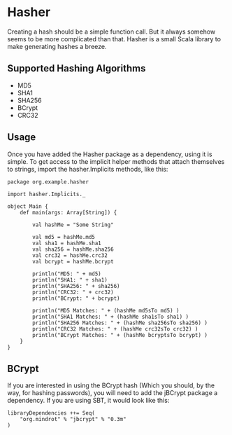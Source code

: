 Hasher
======

Creating a hash should be a simple function call. But it always somehow seems
to be more complicated than that. Hasher is a small Scala library to make
generating hashes a breeze.

Supported Hashing Algorithms
----------------------------

* MD5
* SHA1
* SHA256
* BCrypt
* CRC32

Usage
-----

Once you have added the Hasher package as a dependency, using it is simple.
To get access to the implicit helper methods that attach themselves to strings,
import the hasher.Implicits methods, like this:


    package org.example.hasher

    import hasher.Implicits._

    object Main {
        def main(args: Array[String]) {

            val hashMe = "Some String"

            val md5 = hashMe.md5
            val sha1 = hashMe.sha1
            val sha256 = hashMe.sha256
            val crc32 = hashMe.crc32
            val bcrypt = hashMe.bcrypt

            println("MD5: " + md5)
            println("SHA1: " + sha1)
            println("SHA256: " + sha256)
            println("CRC32: " + crc32)
            println("BCrypt: " + bcrypt)

            println("MD5 Matches: " + (hashMe md5sTo md5) )
            println("SHA1 Matches: " + (hashMe sha1sTo sha1) )
            println("SHA256 Matches: " + (hashMe sha256sTo sha256) )
            println("CRC32 Matches: " + (hashMe crc32sTo crc32) )
            println("BCrypt Matches: " + (hashMe bcryptsTo bcrypt) )
        }
    }

BCrypt
------

If you are interested in using the BCrypt hash (Which you should, by the way,
for hashing passwords), you will need to add the jBCrypt package a dependency.
If you are using SBT, it would look like this:

    libraryDependencies ++= Seq(
        "org.mindrot" % "jbcrypt" % "0.3m"
    )

